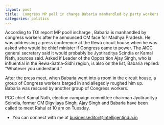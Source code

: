 ```yaml
---
layout: post
title:  Congress MP poll in charge Babaria manhandled by party workers 
categories: politics
---
```


 According to TOI report MP pooll incharge , Babaria is manhandled by congress workers after he announced CM face for Madhya Pradesh.
 He was addressing a press conference at the Rewa circuit house when he was asked who would be chief minister if Congress came to power. The AICC general secretary said it would probably be Jyotiraditya Scindia or Kamal Nath, sources said. Asked if Leader of the Opposition Ajay Singh, who is influential in the Rewa-Satna-Sidhi region, is also on the list, Babaria replied: “Whatever you understand.”

 After the press meet, when Babaria went into a room in the circuit house, a group of Congress workers barged in and allegedly roughed him up. Babaria was rescued by another group of Congress workers. 
 
 PCC chief Kamal Nath, election campaign committee chairman Jyotiraditya Scindia, former CM Digvijaya Singh, Ajay Singh and Babaria have been called to meet Rahul at 10 am on Tuesday. 

- You can connect with me at [businesseditor@intelligentindia.in](mailto:businesseditor@intelligentindia.in)
 


